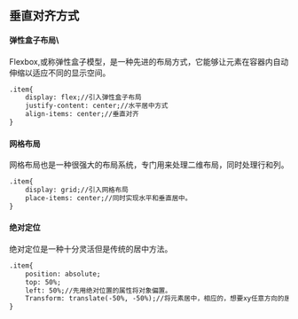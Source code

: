 ## 垂直对齐方式
#### 弹性盒子布局\
Flexbox,或称弹性盒子模型，是一种先进的布局方式，它能够让元素在容器内自动伸缩以适应不同的显示空间。
```html
.item{
	display: flex;//引入弹性盒子布局
	justify-content: center;//水平居中方式
	align-items: center;//垂直对齐
}
```

#### 网格布局
网格布局也是一种很强大的布局系统，专门用来处理二维布局，同时处理行和列。
```html
.item{
	display: grid;//引入网格布局
	place-items: center;//同时实现水平和垂直居中。
}
```


#### 绝对定位
绝对定位是一种十分灵活但是传统的居中方法。
```html
.item{
	position: absolute;
	top: 50%;
	left: 50%;//先用绝对位置的属性将对象偏置。
	Transform: translate(-50%, -50%);//将元素居中，相应的，想要xy任意方向的居中只需要进行相对应的修改即可。
}
```
<!--stackedit_data:
eyJoaXN0b3J5IjpbMjA2MDE3NTg5M119
-->